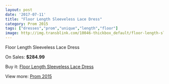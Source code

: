 ```yaml
---
layout: post
date: '2017-07-11'
title: "Floor Length Sleeveless Lace Dress"
category: Prom 2015
tags: ["dresses","prom","unique","length","floor"]
image: http://img.transblink.com/10046-thickbox_default/floor-length-sleeveless-lace-dress.jpg
---
```

Floor Length Sleeveless Lace Dress

On Sales: **$284.99**
<a href="https://www.transblink.com/en/prom-2015/3258-floor-length-sleeveless-lace-dress.html"><amp-img layout="responsive" width="600" height="600" src="//img.transblink.com/10046-thickbox_default/floor-length-sleeveless-lace-dress.jpg" alt="Floor Length Sleeveless Lace Dress 0" /></a>
<a href="https://www.transblink.com/en/prom-2015/3258-floor-length-sleeveless-lace-dress.html"><amp-img layout="responsive" width="600" height="600" src="//img.transblink.com/10047-thickbox_default/floor-length-sleeveless-lace-dress.jpg" alt="Floor Length Sleeveless Lace Dress 1" /></a>

Buy it: [Floor Length Sleeveless Lace Dress](https://www.transblink.com/en/prom-2015/3258-floor-length-sleeveless-lace-dress.html "Floor Length Sleeveless Lace Dress")

View more: [Prom 2015](https://www.transblink.com/en/10-prom-2015 "Prom 2015")